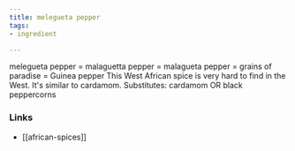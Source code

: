 ```yaml
---
title: melegueta pepper
tags:
- ingredient

---
```

melegueta pepper = malaguetta pepper = malagueta pepper = grains of paradise = Guinea pepper This West African spice is very hard to find in the West. It's similar to cardamom. Substitutes: cardamom OR black peppercorns

### Links

* [[african-spices]]
